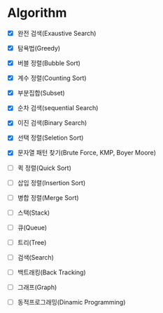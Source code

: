 # Algorithm

- [x] 완전 검색(Exaustive Search)
- [x] 탐욕법(Greedy)
- [x] 버블 정렬(Bubble Sort)
- [x] 계수 정렬(Counting Sort)
- [x] 부분집합(Subset)
- [x] 순차 검색(sequential Search)
- [x] 이진 검색(Binary Search)
- [x] 선택 정렬(Seletion Sort)
- [x] 문자열 패턴 찾기(Brute Force, KMP, Boyer Moore)
- [ ] 퀵 정렬(Quick Sort)
- [ ] 삽입 정렬(Insertion Sort)
- [ ] 병합 정렬(Merge Sort)
- [ ] 스택(Stack)
- [ ] 큐(Queue)
- [ ] 트리(Tree)
- [ ] 검색(Search)
- [ ] 백트래킹(Back Tracking)
- [ ] 그래프(Graph)
- [ ] 동적프로그래밍(Dinamic Programming)


